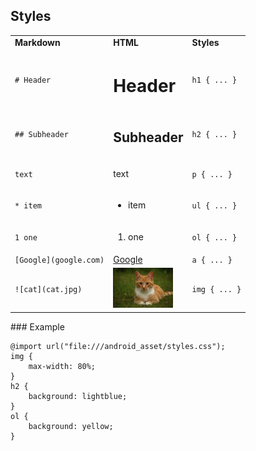 ## Styles
<table>
<tr><td><b>Markdown</b></td><td><b>HTML</b></td><td><b>Styles</b></td></tr>
<tr><td><code># Header</code></td><td><h1>Header</h1></td><td><code>h1 { ... }</code></td></tr>
<tr><td><code>## Subheader</code></td><td><h2>Subheader</h2></td><td><code>h2 { ... }</code></td></tr>
<tr><td><code>text</code></td><td><p>text</p></td><td><code>p { ... }</code></td></tr>
<tr><td><code>* item</code></td><td><ul><li>item</li></ul></td><td><code>ul { ... }</code></td></tr>
<tr><td><code>1 one</code></td><td><ol><li>one</li></ol></td><td><code>ol { ... }</code></td></tr>
<tr><td><code>[Google](google.com)</code></td><td><a href="http://google.com">Google</a></td><td><code>a { ... }</code></td></tr>
<tr><td><code>![cat](cat.jpg)</code></td><td><img src="cat.jpg" alt="cat"></td><td><code>img { ... }</code></td></tr>
</table>
### Example

    @import url("file:///android_asset/styles.css");
    img {
        max-width: 80%;
    }
    h2 {
        background: lightblue;
    }
    ol {
        background: yellow;
    }
